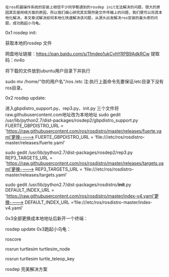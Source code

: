     在ros机器操作系统的安装上相信不少同学都遇到的rosdep init无法解决的问题，很大的原因其实是网络方面的原因，所以我们细心研究其实既然是文件传输上的问题，我们便可以将其本地化解决，本文章试解决如何本地化快速解决该问题，从源头出发解决ros安装的最头疼的问题，成功跑起小乌龟。

0x1 rosdep init:

获取本地的rosdep 文件

网盘地址链接：https://pan.baidu.com/s/11mdep1ukCyhYRPB9AdkRCw 提取码：nv4o 

将下载的文件放到ubuntu用户目录下并执行

sudo mv /home/"你的用户名"/ros /etc
注:执行上面命令先要保证/etc目录下没有ros目录。

0x2 rosdep update:

进入gbpdistro_support.py、rep3.py、init.py
三个文件将raw.githubusercontent.com地址改为本地地址
sudo gedit /usr/lib/python2.7/dist-packages/rosdep2/gbpdistro_support.py
FUERTE_GBPDISTRO_URL =
'https://raw.githubusercontent.com/ros/rosdistro/master/releases/fuerte.yaml’更换---->
FUERTE_GBPDISTRO_URL =
‘file:///etc/ros/rosdistro-master/releases/fuerte.yaml’

sudo gedit /usr/lib/python2.7/dist-packages/rosdep2/rep3.py
REP3_TARGETS_URL =
'https://raw.githubusercontent.com/ros/rosdistro/master/releases/targets.yaml’更换---->
REP3_TARGETS_URL =
‘file:///etc/ros/rosdistro-master/releases/targets.yaml’

sudo gedit /usr/lib/python2.7/dist-packages/rosdistro/__init__.py
DEFAULT_INDEX_URL =
'https://raw.githubusercontent.com/ros/rosdistro/master/index-v4.yaml’更换---->
DEFAULT_INDEX_URL =‘file:///etc/ros/rosdistro-master/index-v4.yaml’

0x3全部更换成本地地址后新开一个终端：

rosdep update
0x3跑起小乌龟：

roscore

rosrun turtlesim turtlesim_node

rosrun turtlesim turtle_teleop_key


                                                          

rosdep 完美解决方案
